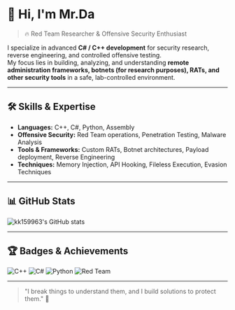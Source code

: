 # 👋 Hi, I'm Mr.Da

> 🔥 Red Team Researcher & Offensive Security Enthusiast  

I specialize in advanced **C# / C++ development** for security research, reverse engineering, and controlled offensive testing.  
My focus lies in building, analyzing, and understanding **remote administration frameworks, botnets (for research purposes), RATs, and other security tools** in a safe, lab-controlled environment.  

---

## 🛠 Skills & Expertise

- **Languages:** C++, C#, Python, Assembly  
- **Offensive Security:** Red Team operations, Penetration Testing, Malware Analysis  
- **Tools & Frameworks:** Custom RATs, Botnet architectures, Payload deployment, Reverse Engineering  
- **Techniques:** Memory Injection, API Hooking, Fileless Execution, Evasion Techniques  

---

## 📊 GitHub Stats

![kk159963's GitHub stats](https://github-readme-stats.vercel.app/api?username=kk159963&show_icons=true&theme=radical)


---

## 🏆 Badges & Achievements

![C++](https://img.shields.io/badge/C++-Expert-blue)
![C#](https://img.shields.io/badge/C%23-Expert-blueviolet)
![Python](https://img.shields.io/badge/Python-Advanced-yellow)
![Red Team](https://img.shields.io/badge/RedTeam-Research-red)

---

> "I break things to understand them, and I build solutions to protect them." 🔐
